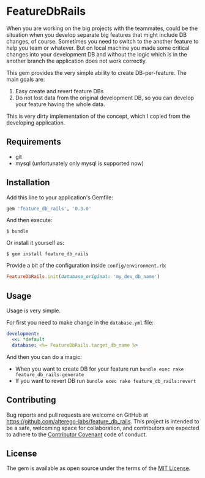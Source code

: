 # FeatureDbRails

When you are working on the big projects with the teammates, could be the situation when you develop
separate big features that might include DB changes, of course. Sometimes you need to switch to the
another feature to help you team or whatever. But on local machine you made some critical changes into
your development DB and without the logic which is in the another branch the application does not
work correctly.

This gem provides the very simple ability to create DB-per-feature. The main goals are:

1. Easy create and revert feature DBs
2. Do not lost data from the original development DB, so you can develop your feature having the whole
data.

This is very dirty implementation of the concept, which I copied from the developing application.

## Requirements

- git
- mysql (unfortunately only mysql is supported now)

## Installation

Add this line to your application's Gemfile:

```ruby
gem 'feature_db_rails', '0.3.0'
```

And then execute:

    $ bundle

Or install it yourself as:

    $ gem install feature_db_rails

Provide a bit of the configuration inside `config/environment.rb`:

```ruby
FeatureDbRails.init(database_original: 'my_dev_db_name')
```

## Usage

Usage is very simple.

For first you need to make change in the `database.yml` file:

```yaml
development:
  <<: *default
  database: <%= FeatureDbRails.target_db_name %>
```

And then you can do a magic:

- When you want to create DB for your feature run `bundle exec rake feature_db_rails:generate`
- If you want to revert DB run `bundle exec rake feature_db_rails:revert`

## Contributing

Bug reports and pull requests are welcome on GitHub at https://github.com/alterego-labs/feature_db_rails. This project is intended to be a safe, welcoming space for collaboration, and contributors are expected to adhere to the [Contributor Covenant](http://contributor-covenant.org) code of conduct.


## License

The gem is available as open source under the terms of the [MIT License](http://opensource.org/licenses/MIT).

